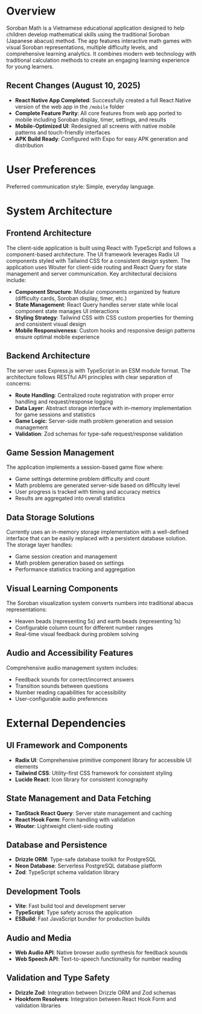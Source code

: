 # Overview

Soroban Math is a Vietnamese educational application designed to help children develop mathematical skills using the traditional Soroban (Japanese abacus) method. The app features interactive math games with visual Soroban representations, multiple difficulty levels, and comprehensive learning analytics. It combines modern web technology with traditional calculation methods to create an engaging learning experience for young learners.

## Recent Changes (August 10, 2025)
- **React Native App Completed**: Successfully created a full React Native version of the web app in the `/mobile` folder
- **Complete Feature Parity**: All core features from web app ported to mobile including Soroban display, timer, settings, and results
- **Mobile-Optimized UI**: Redesigned all screens with native mobile patterns and touch-friendly interfaces
- **APK Build Ready**: Configured with Expo for easy APK generation and distribution

# User Preferences

Preferred communication style: Simple, everyday language.

# System Architecture

## Frontend Architecture
The client-side application is built using React with TypeScript and follows a component-based architecture. The UI framework leverages Radix UI components styled with Tailwind CSS for a consistent design system. The application uses Wouter for client-side routing and React Query for state management and server communication. Key architectural decisions include:

- **Component Structure**: Modular components organized by feature (difficulty cards, Soroban display, timer, etc.)
- **State Management**: React Query handles server state while local component state manages UI interactions
- **Styling Strategy**: Tailwind CSS with CSS custom properties for theming and consistent visual design
- **Mobile Responsiveness**: Custom hooks and responsive design patterns ensure optimal mobile experience

## Backend Architecture
The server uses Express.js with TypeScript in an ESM module format. The architecture follows RESTful API principles with clear separation of concerns:

- **Route Handling**: Centralized route registration with proper error handling and request/response logging
- **Data Layer**: Abstract storage interface with in-memory implementation for game sessions and statistics
- **Game Logic**: Server-side math problem generation and session management
- **Validation**: Zod schemas for type-safe request/response validation

## Game Session Management
The application implements a session-based game flow where:
- Game settings determine problem difficulty and count
- Math problems are generated server-side based on difficulty level
- User progress is tracked with timing and accuracy metrics
- Results are aggregated into overall statistics

## Data Storage Solutions
Currently uses an in-memory storage implementation with a well-defined interface that can be easily replaced with a persistent database solution. The storage layer handles:
- Game session creation and management
- Math problem generation based on settings
- Performance statistics tracking and aggregation

## Visual Learning Components
The Soroban visualization system converts numbers into traditional abacus representations:
- Heaven beads (representing 5s) and earth beads (representing 1s)
- Configurable column count for different number ranges
- Real-time visual feedback during problem solving

## Audio and Accessibility Features
Comprehensive audio management system includes:
- Feedback sounds for correct/incorrect answers
- Transition sounds between questions
- Number reading capabilities for accessibility
- User-configurable audio preferences

# External Dependencies

## UI Framework and Components
- **Radix UI**: Comprehensive primitive component library for accessible UI elements
- **Tailwind CSS**: Utility-first CSS framework for consistent styling
- **Lucide React**: Icon library for consistent iconography

## State Management and Data Fetching
- **TanStack React Query**: Server state management and caching
- **React Hook Form**: Form handling with validation
- **Wouter**: Lightweight client-side routing

## Database and Persistence
- **Drizzle ORM**: Type-safe database toolkit for PostgreSQL
- **Neon Database**: Serverless PostgreSQL database platform
- **Zod**: TypeScript schema validation library

## Development Tools
- **Vite**: Fast build tool and development server
- **TypeScript**: Type safety across the application
- **ESBuild**: Fast JavaScript bundler for production builds

## Audio and Media
- **Web Audio API**: Native browser audio synthesis for feedback sounds
- **Web Speech API**: Text-to-speech functionality for number reading

## Validation and Type Safety
- **Drizzle Zod**: Integration between Drizzle ORM and Zod schemas
- **Hookform Resolvers**: Integration between React Hook Form and validation libraries
